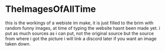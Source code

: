 # TheImagesOfAllTime
this is the workings of a webiste im make, it is just filled to the brim with random funny images, at time of typing the website hasnt been made yet.
i put as much sources as i can put, not the original source but the source from where i got the picture i will link a discord later if you want an image taken down.

